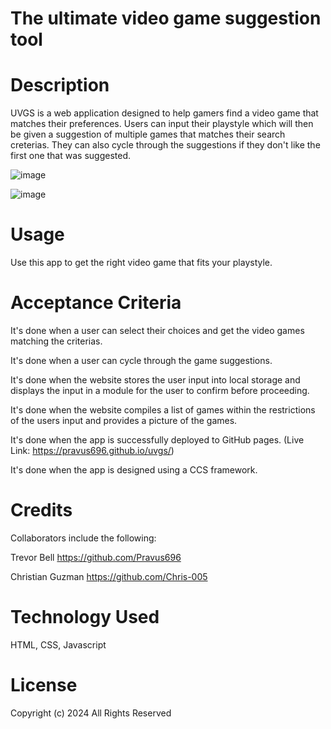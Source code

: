 # The ultimate video game suggestion tool

# Description
UVGS is a web application designed to help gamers find a video game that matches their preferences. Users can input their playstyle which will then be given a suggestion of multiple games that matches their search creterias. They can also cycle through the suggestions if they don't like the first one that was suggested.


![image](https://github.com/user-attachments/assets/162fb23b-6c6a-411c-823f-fc851b3cbc7a)

![image](https://github.com/user-attachments/assets/96a07936-7a4c-4fbd-a97a-02e565cfa4c5)


# Usage
Use this app to get the right  video game that fits your playstyle.

# Acceptance Criteria
It's done when a user can select their choices and get the video games matching the criterias.

It's done when a user can cycle through the game suggestions.

It's done when the website stores the user input into local storage and displays the input in a module for the user to confirm before proceeding.

It's done when the website compiles a list of games within the restrictions of the users input and provides a picture of the games.

It's done when the app is successfully deployed to GitHub pages.
(Live Link: https://pravus696.github.io/uvgs/)

It's done when the app is designed using a CCS framework.


# Credits
Collaborators include the following:

Trevor Bell https://github.com/Pravus696

Christian Guzman https://github.com/Chris-005

# Technology Used
HTML, CSS, Javascript

# License
Copyright (c) 2024 All Rights Reserved
